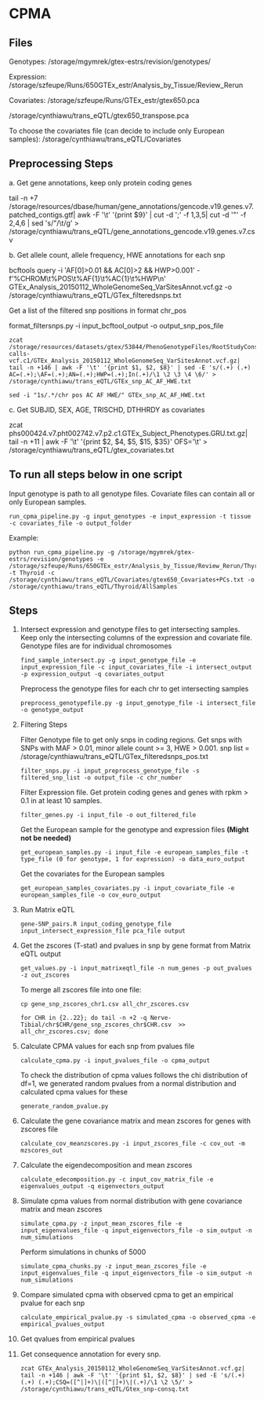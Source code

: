 # CPMA
## Files
Genotypes:
/storage/mgymrek/gtex-estrs/revision/genotypes/

Expression:
/storage/szfeupe/Runs/650GTEx_estr/Analysis_by_Tissue/Review_Rerun

Covariates:
/storage/szfeupe/Runs/GTEx_estr/gtex650.pca

/storage/cynthiawu/trans_eQTL/gtex650_transpose.pca    

To choose the covariates file (can decide to include only European samples):
/storage/cynthiawu/trans_eQTL/Covariates

## Preprocessing Steps

a. Get gene annotations, keep only protein coding genes

tail -n +7 /storage/resources/dbase/human/gene_annotations/gencode.v19.genes.v7.patched_contigs.gtf| awk -F '\t' '{print $9}' | cut -d ';' -f 1,3,5| cut -d '"' -f 2,4,6 | sed 's/"/\t/g' > /storage/cynthiawu/trans_eQTL/gene_annotations_gencode.v19.genes.v7.csv

b. Get allele count, allele frequency, HWE annotations for each snp

bcftools query -i 'AF[0]>0.01 && AC[0]>2 && HWP>0.001' -f'%CHROM\t%POS\t%AF{1}\t%AC{1}\t%HWP\n' GTEx_Analysis_20150112_WholeGenomeSeq_VarSitesAnnot.vcf.gz -o /storage/cynthiawu/trans_eQTL/GTex_filteredsnps.txt

Get a list of the filtered snp positions in format chr_pos

format_filtersnps.py -i input_bcftool_output -o output_snp_pos_file

```
zcat /storage/resources/datasets/gtex/53844/PhenoGenotypeFiles/RootStudyConsentSet_phs000424.GTEx.v6.p1.c1.GRU/GenotypeFiles/phg000520.v2.GTEx_MidPoint_WGS_SNP_CNV.genotype-calls-vcf.c1/GTEx_Analysis_20150112_WholeGenomeSeq_VarSitesAnnot.vcf.gz| tail -n +146 | awk -F '\t' '{print $1, $2, $8}' | sed -E 's/(.+) (.+) AC=(.+);\AF=(.+);AN=(.+);HWP=(.+);In(.+)/\1 \2 \3 \4 \6/' > /storage/cynthiawu/trans_eQTL/GTEx_snp_AC_AF_HWE.txt

sed -i "1s/.*/chr pos AC AF HWE/" GTEx_snp_AC_AF_HWE.txt
```

c. Get SUBJID, SEX, AGE, TRISCHD, DTHHRDY as covariates

 zcat phs000424.v7.pht002742.v7.p2.c1.GTEx_Subject_Phenotypes.GRU.txt.gz| tail -n +11 | awk -F '\t' '{print $2, $4, $5, $15, $35}' OFS='\t' > /storage/cynthiawu/trans_eQTL/gtex_covariates.txt
 
 ## To run all steps below in one script
 Input genotype is path to all genotype files. Covariate files can contain all or only European samples.
 ```
 run_cpma_pipeline.py -g input_genotypes -e input_expression -t tissue -c covariates_file -o output_folder
 ```
 Example:
 ``` 
 python run_cpma_pipeline.py -g /storage/mgymrek/gtex-estrs/revision/genotypes -e  /storage/szfeupe/Runs/650GTEx_estr/Analysis_by_Tissue/Review_Rerun/Thyroid/Clean_expression.tsv -t Thyroid -c /storage/cynthiawu/trans_eQTL/Covariates/gtex650_Covariates+PCs.txt -o /storage/cynthiawu/trans_eQTL/Thyroid/AllSamples
 ```
 
 ## Steps
1. Intersect expression and genotype files to get intersecting samples. Keep only the intersecting columns of the expression and covariate file. Genotype files are for individual chromosomes
   ```
   find_sample_intersect.py -g input_genotype_file -e input_expression_file -c input_covariates_file -i intersect_output -p expression_output -q covariates_output
    ```
    Preprocess the genotype files for each chr to get intersecting samples
    
   ```
   preprocess_genotypefile.py -g input_genotype_file -i intersect_file -o genotype_output 
   ```
   
2. Filtering Steps

    Filter Genotype file to get only snps in coding regions. Get snps with SNPs with MAF > 0.01, minor allele count >= 3, HWE > 0.001. snp list = /storage/cynthiawu/trans_eQTL/GTex_filteredsnps_pos.txt
   ```
   filter_snps.py -i input_preprocess_genotype_file -s filtered_snp_list -o output_file -c chr_number
   ```
   
    Filter Expression file. Get protein coding genes and genes with rpkm > 0.1 in at least 10 samples.
    ```
    filter_genes.py -i input_file -o out_filtered_file
    ```
    
    Get the European sample for the genotype and expression files **(Might not be needed)**
    ```
    get_european_samples.py -i input_file -e european_samples_file -t type_file (0 for genotype, 1 for expression) -o data_euro_output
    ```
 
    Get the covariates for the European samples
    ```
    get_european_samples_covariates.py -i input_covariate_file -e european_samples_file -o cov_euro_output
    ```
 
3. Run Matrix eQTL
   ```
   gene-SNP_pairs.R input_coding_genotype_file input_intersect_expression_file pca_file output
   ```
4. Get the zscores (T-stat) and pvalues in snp by gene format from Matrix eQTL output
   ```
   get_values.py -i input_matrixeqtl_file -n num_genes -p out_pvalues -z out_zscores
   ```
   
   To merge all zscores file into one file:
   
   ```
   cp gene_snp_zscores_chr1.csv all_chr_zscores.csv
   ```
   ```
   for CHR in {2..22}; do tail -n +2 -q Nerve-Tibial/chr$CHR/gene_snp_zscores_chr$CHR.csv  >> all_chr_zscores.csv; done
   ```
5. Calculate CPMA values for each snp from pvalues file
   ```
   calculate_cpma.py -i input_pvalues_file -o cpma_output
   ```
  
    To check the distribution of cpma values follows the chi distribution of df=1, we generated random pvalues from a normal distribution and calculated cpma values for these
   ```
   generate_random_pvalue.py 
   ```
6. Calculate the gene covariance matrix and mean zscores for genes with zscores file
   ```
   calculate_cov_meanzscores.py -i input_zscores_file -c cov_out -m mzscores_out
   ```
7. Calculate the eigendecomposition and mean zscores
   ```
   calculate_edecomposition.py -c input_cov_matrix_file -e eigenvalues_output -q eigenvectors_output
   ```
8. Simulate cpma values from normal distribution with gene covariance matrix and mean zscores
   ```
   simulate_cpma.py -z input_mean_zscores_file -e input_eigenvalues_file -q input_eigenvectors_file -o sim_output -n num_simulations
   ```
   
   Perform simulations in chunks of 5000
   
   ```
   simulate_cpma_chunks.py -z input_mean_zscores_file -e input_eigenvalues_file -q input_eigenvectors_file -o sim_output -n num_simulations
   ```
9. Compare simulated cpma with observed cpma to get an empirical pvalue for each snp
   ```
   calculate_empirical_pvalue.py -s simulated_cpma -o observed_cpma -e empirical_pvalues_output
   ```
10. Get qvalues from empirical pvalues
11. Get consequence annotation for every snp.
    ```
    zcat GTEx_Analysis_20150112_WholeGenomeSeq_VarSitesAnnot.vcf.gz| tail -n +146 | awk -F '\t' '{print $1, $2, $8}' | sed -E 's/(.+) (.+) (.+);CSQ=([^|]+)\|([^|]+)\|(.+)/\1 \2 \5/' > /storage/cynthiawu/trans_eQTL/Gtex_snp-consq.txt
    ```
